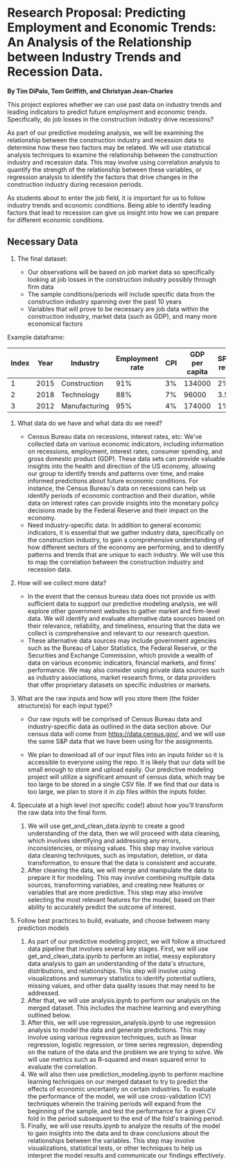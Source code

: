 # Research Proposal: Predicting Employment and Economic Trends: An Analysis of the Relationship between Industry Trends and Recession Data. 

**By Tim DiPalo, Tom Griffith, and Christyan Jean-Charles**

This project explores whether we can use past data on industry trends and leading indicators to predict future employment and economic trends. Specifically, do job losses in the construction industry drive recessions?

As part of our predictive modeling analysis, we will be examining the relationship between the construction industry and recession data to determine how these two factors may be related. We will use statistical analysis techniques to examine the relationship between the construction industry and recession data. This may involve using correlation analysis to quantify the strength of the relationship between these variables, or regression analysis to identify the factors that drive changes in the construction industry during recession periods.

As students about to enter the job field, it is important for us to follow industry trends and economic conditions. Being able to identify leading factors that lead to recession can give us insight into how we can prepare for different economic conditions.

## Necessary Data

1. The final dataset:

   - Our observations will be based on job market data so specifically looking at job losses in the construction industry possibly through firm data 
   - The sample conditions/periods will include specific data from the construction industry spanning over the past 10 years
   - Variables that will prove to be necessary are job data within the construction industry, market data (such as GDP), and many more economical factors
   
Example dataframe:

| Index | Year | Industry | Employment rate | CPI | GDP per capita | SP500 return |
| ------- | ----------- | ----------- | ------- | ------- | -------| ------- |
| 1 | 2015 | Construction | 91% | 3% | 134000 | 2%
| 2 | 2018 | Technology | 88% | 7% | 96000 | 3.5%
| 3 | 2012 | Manufacturing | 95% | 4% | 174000 | 1%
   
1. What data do we have and what data do we need?

    - Census Bureau data on recessions, interest rates, etc: We've collected data on various economic indicators, including information on recessions, employment, interest rates, consumer spending, and gross domestic product (GDP). These data sets can provide valuable insights into the health and direction of the US economy, allowing our group to identify trends and patterns over time, and make informed predictions about future economic conditions. For instance, the Census Bureau's data on recessions can help us identify periods of economic contraction and their duration, while data on interest rates can provide insights into the monetary policy decisions made by the Federal Reserve and their impact on the economy. 
    - Need industry-specific data: In addition to general economic indicators, it is essential that we gather industry data, specifically on the construction industry, to gain a comprehensive understanding of how different sectors of the economy are performing, and to identify patterns and trends that are unique to each industry. We will use this to map the correlation between the construction industry and recession data.

1. How will we collect more data? 

    - In the event that the census bureau data does not provide us with sufficient data to support our predictive modeling analysis, we will explore other government websites to gather market and firm-level data. We will identify and evaluate alternative data sources based on their relevance, reliability, and timeliness, ensuring that the data we collect is comprehensive and relevant to our research question.
    - These alternative data sources may include government agencies such as the Bureau of Labor Statistics, the Federal Reserve, or the Securities and Exchange Commission, which provide a wealth of data on various economic indicators, financial markets, and firms' performance. We may also consider using private data sources such as industry associations, market research firms, or data providers that offer proprietary datasets on specific industries or markets.
    
1. What are the raw inputs and how will you store them (the folder structure(s) for each input type)? 

    - Our raw inputs will be comprised of Census Bureau data and industry-specific data as outlined in the data section above. Our census data will come from https://data.census.gov/, and we will use the same S&P data that we have been using for the assignments.
    
    - We plan to download all of our input files into an inputs folder so it is accessible to everyone using the repo. It is likely that our data will be small enough to store and upload easily. Our predictive modeling project will utilize a significant amount of census data, which may be too large to be stored in a single CSV file. If we find that our data is too large, we plan to store it in zip files within the inputs folder. 
    
1. Speculate at a high level (not specific code!) about how you'll transform the raw data into the final form.

    1. We will use get_and_clean_data.ipynb to create a good understanding of the data, then we will proceed with data cleaning, which involves identifying and addressing any errors, inconsistencies, or missing values. This step may involve various data cleaning techniques, such as imputation, deletion, or data transformation, to ensure that the data is consistent and accurate.
    1. After cleaning the data, we will merge and manipulate the data to prepare it for modeling. This may involve combining multiple data sources, transforming variables, and creating new features or variables that are more predictive. This step may also involve selecting the most relevant features for the model, based on their ability to accurately predict the outcome of interest.
    
1. Follow best practices to build, evaluate, and choose between many prediction models

    1. As part of our predictive modeling project, we will follow a structured data pipeline that involves several key stages. First, we will use get_and_clean_data.ipynb to perform an initial, messy exploratory data analysis to gain an understanding of the data's structure, distributions, and relationships. This step will involve using visualizations and summary statistics to identify potential outliers, missing values, and other data quality issues that may need to be addressed.
    1. After that, we will use analysis.ipynb to perform our analysis on the merged dataset. This includes the machine learning and everything outlined below.
    1. After this, we will use regression_analysis.ipynb to use regression analysis to model the data and generate predictions. This may involve using various regression techniques, such as linear regression, logistic regression, or time series regression, depending on the nature of the data and the problem we are trying to solve. We will use metrics such as R-squared and mean squared error to evaluate the correlation.
    1. We will also then use prediction_modeling.ipynb to perform machine learning techniques on our merged dataset to try to predict the effects of economic uncertainty on certain industries. To evaluate the performance of the model, we will use cross-validation (CV) techniques wherein the training periods will expand from the beginning of the sample, and test the performance for a given CV fold in the period subsequent to the end of the fold's training period.
    1. Finally, we will use results.ipynb to analyze the results of the model to gain insights into the data and to draw conclusions about the relationships between the variables. This step may involve visualizations, statistical tests, or other techniques to help us interpret the model results and communicate our findings effectively.